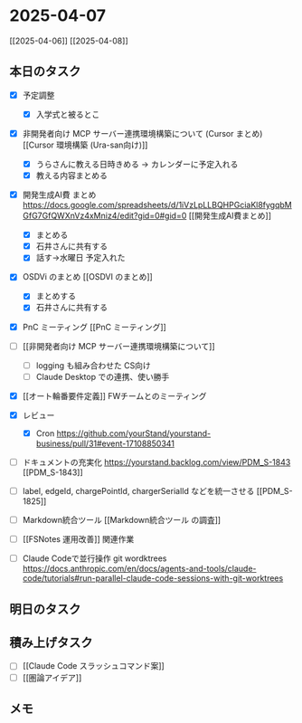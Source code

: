 # 2025-04-07

[[2025-04-06]] [[2025-04-08]]

## 本日のタスク

- [x] 予定調整
	- [x] 入学式と被るとこ
- [x] 非開発者向け MCP サーバー連携環境構築について (Cursor まとめ) [[Cursor 環境構築 (Ura-san向け)]]
  - [x] うらさんに教える日時きめる -> カレンダーに予定入れる
  - [x] 教える内容まとめる
- [x] 開発生成AI費 まとめ https://docs.google.com/spreadsheets/d/1iVzLpLLBQHPGciaKl8fygqbMGfG7GfQWXnVz4xMniz4/edit?gid=0#gid=0 [[開発生成AI費まとめ]]
  - [x] まとめる
  - [x] 石井さんに共有する
  - [x] 話す→水曜日 予定入れた

- [x] OSDVi のまとめ [[OSDVI のまとめ]]
	- [x] まとめする
	- [x] 石井さんに共有する
- [x] PnC ミーティング [[PnC ミーティング]]
- [ ] [[非開発者向け MCP サーバー連携環境構築について]] 
	- [ ] logging も組み合わせた CS向け
	- [ ] Claude Desktop での連携、使い勝手

- [x] [[オート輪番要件定義]] FWチームとのミーティング
- [x] レビュー
	- [x] Cron https://github.com/yourStand/yourstand-business/pull/31#event-17108850341
- [ ] ドキュメントの充実化 https://yourstand.backlog.com/view/PDM_S-1843 [[PDM_S-1843]]
- [ ] label, edgeId, chargePointId, chargerSerialId などを統一させる [[PDM_S-1825]]

- [ ] Markdown統合ツール [[Markdown統合ツール の調査]]
- [ ] [[FSNotes 運用改善]] 関連作業
- [ ] Claude Codeで並行操作 git wordktrees https://docs.anthropic.com/en/docs/agents-and-tools/claude-code/tutorials#run-parallel-claude-code-sessions-with-git-worktrees

## 明日のタスク

## 積み上げタスク

- [ ] [[Claude Code スラッシュコマンド案]]
- [ ] [[圏論アイデア]]

## メモ